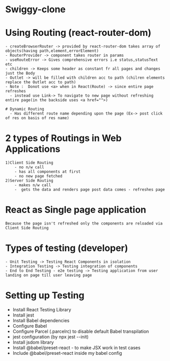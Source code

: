 # Swiggy-clone

# Using Routing (react-router-dom)

    - createBrowserRouter -> provided by react-router-dom takes array of objects(having path,element,errorElement)
    - RouterProvider -> component takes router in params
    - useRouteError -> Gives comprehensive errors i.e status,statusText etc
    - children -> Keeps some header as constant fr all pages and changes just the Body
    - Outlet -> will be filled with children acc to path (chilren elements replace the Outlet acc to path)
    - Note :  Donot use <a> when in React(Route) -> since entire page refreshes
      - instead use Link-> To navigate to new page without refreshing entire page(in the backside uses <a href="">)

    # Dynamic Routing
      - Has different route name depending upon the page (Ex-> post click of res on basis of res name)

# 2 types of Routings in Web Applications

    1)Client Side Routing
        - no n/w call
        - has all components at first
        - no new page fetched
    2)Server Side Routing
        - makes n/w call
        -  gets the data and renders page post data comes - refreshes page

# React as Single page application

    Because the page isn't refreshed only the components are reloaded via Client Side Routing

# Types of testing (developer)

    - Unit Testing -> Testing React Components in isolation
    - Integration Testing -> Testing integration of components
    - End to End Testing - e2e testing -> Testing application from user landing on page till user leaving page

# Setting up Testing

- Install React Testing Library
- Install jest
- Install Babel dependencies
- Configure Babel
- Configure Parcel (.parcelrc) to disable default Babel transpilation
- jest configuration (by npx jest --init)
- Install jsdom library
- Install @babel/preset-react - to make JSX work in test cases
- Include @babel/preset-react inside my babel config
